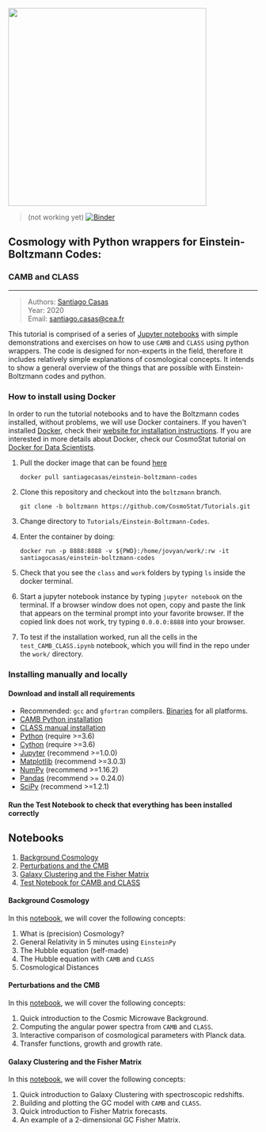 <a href="http://www.cosmostat.org/" target_="blank"><img src="http://www.cosmostat.org/wp-content/uploads/2017/07/CosmoStat-Logo_WhiteBK.jpg" width="400"></a>

> (not working yet)
> [![Binder](https://mybinder.org/badge_logo.svg)]()

## Cosmology with Python wrappers for Einstein-Boltzmann Codes:
### CAMB and CLASS
---

> Authors: <font color='#f78c40'>[Santiago Casas](http://www.cosmostat.org/people/santiago-casas)</font>  
> Year: 2020  
> Email: [santiago.casas@cea.fr](mailto:santiago.casas@cea.fr)

This tutorial is comprised of a series of <a href="https://jupyter-notebook.readthedocs.io/en/stable/" target_="blanck">Jupyter notebooks</a> with simple demonstrations and exercises on how to use `CAMB` and `CLASS` using python wrappers.
The code is designed for non-experts in the field, therefore it includes relatively
simple explanations of cosmological concepts.
It intends to show a general overview of the things that are possible with Einstein-Boltzmann codes and python.

### How to install using Docker

In order to run the tutorial notebooks and to have the Boltzmann codes installed, without problems, we will use Docker containers.
If you haven't installed [Docker](www.docker.com), check their [website for installation instructions](https://docs.docker.com/get-docker/).
If you are interested in more details about Docker, check our CosmoStat tutorial on [Docker for Data Scientists](https://cosmostat.github.io/Tutorials/docker/docker-introduction/#0).

1. Pull the docker image that can be found [here](https://hub.docker.com/repository/docker/santiagocasas/einstein-boltzmann-codes)

   `docker pull santiagocasas/einstein-boltzmann-codes`

2. Clone this repository and checkout into the `boltzmann` branch.

    `git clone -b boltzmann https://github.com/CosmoStat/Tutorials.git`

3. Change directory to `Tutorials/Einstein-Boltzmann-Codes`.

4. Enter the container by doing:

    `docker run -p 8888:8888 -v ${PWD}:/home/jovyan/work/:rw -it santiagocasas/einstein-boltzmann-codes`

5. Check that you see the `class` and `work` folders by typing `ls` inside the docker terminal.

6.  Start a jupyter notebook instance by typing `jupyter notebook` on the terminal.
    If a browser window does not open, copy and paste the link that appears on the terminal prompt into your favorite browser. If the copied link does not work, try typing `0.0.0.0:8888` into your browser.

7.  To test if the installation worked, run all the cells in the `test_CAMB_CLASS.ipynb` notebook, which you will find in the repo under the `work/`  directory.


### Installing manually and locally
#### Download and install all requirements

*  Recommended: `gcc` and `gfortran` compilers. [Binaries](https://gcc.gnu.org/wiki/GFortranBinaries) for all platforms.
* <a href="https://camb.readthedocs.io/en/latest/" target_="blank"> CAMB Python installation </a>
* <a href="https://github.com/lesgourg/class_public" target_="blank"> CLASS manual installation </a>
* <a href="https://www.python.org/" target_="blank">Python</a> (require >=3.6)
* <a href="https://www.cython.org/" target_="blank"> Cython</a> (require >=3.6)
* <a href="http://jupyter.org/" target_="blank">Jupyter</a> (recommend >=1.0.0)
* <a href="https://matplotlib.org/" target_="blank">Matplotlib</a> (recommend >=3.0.3)
* <a href="http://www.numpy.org/" target_="blank">NumPy</a> (recommend >=1.16.2)
* <a href="https://pandas.pydata.org/" target_="blank">Pandas</a> (recommend >= 0.24.0)
* <a href="https://www.scipy.org/" target_="blank">SciPy</a> (recommend >=1.2.1)

#### Run the Test Notebook to check that everything has been installed correctly


## Notebooks

1. [Background Cosmology](./Einstein-Boltzmann-Codes/Cosmology-Background.ipynb)
1. [Perturbations and the CMB](./Einstein-Boltzmann-Codes/Cosmology-Perturbations-CMB.ipynb)
1. [Galaxy Clustering and the Fisher Matrix](./Einstein-Boltzmann-Codes/Cosmology-GalaxyClustering.ipynb)
1. [Test Notebook for CAMB and CLASS](./Einstein-Boltzmann-Codes/test_CAMB_CLASS.ipynb)

#### Background Cosmology
In this [notebook](./Einstein-Boltzmann-Codes/Cosmology-Background.ipynb), we will cover the following concepts:
1. What is (precision) Cosmology?
2. General Relativity in 5 minutes using `EinsteinPy`
3. The Hubble equation (self-made)
3. The Hubble equation with `CAMB` and `CLASS`
4. Cosmological Distances

#### Perturbations and the CMB
In this [notebook](./Einstein-Boltzmann-Codes/Cosmology-Perturbations-CMB.ipynb), we will cover the following concepts:
1. Quick introduction to the Cosmic Microwave Background.
2. Computing the angular power spectra from `CAMB` and `CLASS`.
3. Interactive comparison of cosmological parameters with Planck data.
3. Transfer functions, growth and growth rate.

#### Galaxy Clustering and the Fisher Matrix
In this [notebook](./Einstein-Boltzmann-Codes/Cosmology-GalaxyClustering.ipynb), we will cover the following concepts:
1. Quick introduction to Galaxy Clustering with spectroscopic redshifts.
2. Building and plotting the GC model with `CAMB` and `CLASS`.
3. Quick introduction to Fisher Matrix forecasts.
3. An example of a 2-dimensional GC Fisher Matrix.
